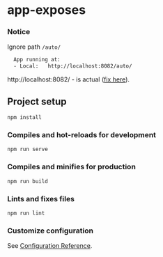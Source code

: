 # app-exposes

### Notice

Ignore path `/auto/`

```bash
  App running at:
  - Local:   http://localhost:8082/auto/
```

http://localhost:8082/ - is actual
([fix here](https://github.com/vuejs/vue-cli/pull/7005)).

## Project setup

```
npm install
```

### Compiles and hot-reloads for development

```
npm run serve
```

### Compiles and minifies for production

```
npm run build
```

### Lints and fixes files

```
npm run lint
```

### Customize configuration

See [Configuration Reference](https://cli.vuejs.org/config/).

